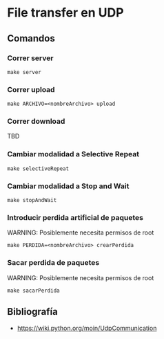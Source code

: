 # File transfer en UDP

## Comandos

### Correr server
```terminal
make server
```
### Correr upload
```terminal
make ARCHIVO=<nombreArchivo> upload 
```
### Correr download
TBD 

### Cambiar modalidad a Selective Repeat
```terminal
make selectiveRepeat
```

### Cambiar modalidad a Stop and Wait
```terminal
make stopAndWait
```

### Introducir perdida artificial de paquetes
WARNING: Posiblemente necesita permisos de root
```terminal
make PERDIDA=<nombreArchivo> crearPerdida
```
### Sacar perdida de paquetes
WARNING: Posiblemente necesita permisos de root
```terminal
make sacarPerdida
```



## Bibliografía
- https://wiki.python.org/moin/UdpCommunication
